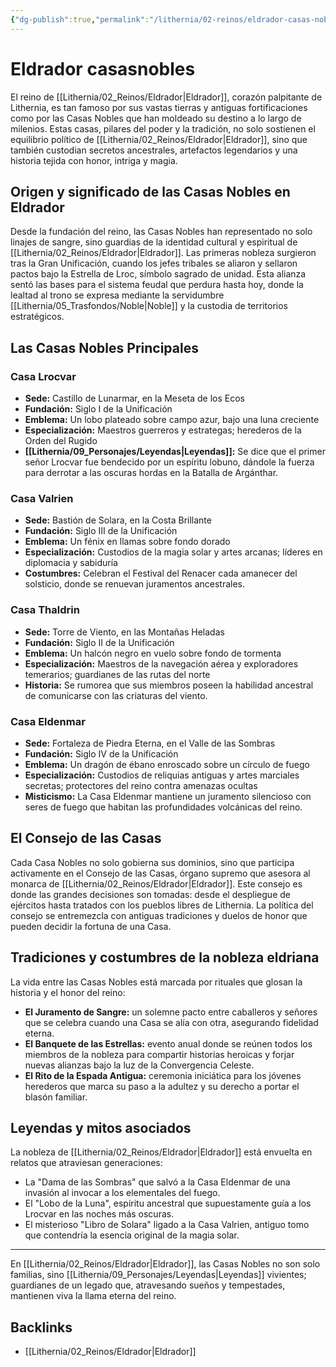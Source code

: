 ```yaml
---
{"dg-publish":true,"permalink":"/lithernia/02-reinos/eldrador-casas-nobles/","title":"Casas Nobles de Eldrador","tags":["lithernia","casas_nobles","Eldrador"]}
---
```


# Eldrador casasnobles

El reino de [[Lithernia/02_Reinos/Eldrador\|Eldrador]], corazón palpitante de Lithernia, es tan famoso por sus vastas tierras y antiguas fortificaciones como por las Casas Nobles que han moldeado su destino a lo largo de milenios. Estas casas, pilares del poder y la tradición, no solo sostienen el equilibrio político de [[Lithernia/02_Reinos/Eldrador\|Eldrador]], sino que también custodian secretos ancestrales, artefactos legendarios y una historia tejida con honor, intriga y magia.  

## Origen y significado de las Casas Nobles en Eldrador

Desde la fundación del reino, las Casas Nobles han representado no solo linajes de sangre, sino guardias de la identidad cultural y espiritual de [[Lithernia/02_Reinos/Eldrador\|Eldrador]]. Las primeras nobleza surgieron tras la Gran Unificación, cuando los jefes tribales se aliaron y sellaron pactos bajo la Estrella de Lroc, símbolo sagrado de unidad. Esta alianza sentó las bases para el sistema feudal que perdura hasta hoy, donde la lealtad al trono se expresa mediante la servidumbre [[Lithernia/05_Trasfondos/Noble\|Noble]] y la custodia de territorios estratégicos.

## Las Casas Nobles Principales

### Casa Lrocvar

- **Sede:** Castillo de Lunarmar, en la Meseta de los Ecos  
- **Fundación:** Siglo I de la Unificación  
- **Emblema:** Un lobo plateado sobre campo azur, bajo una luna creciente  
- **Especialización:** Maestros guerreros y estrategas; herederos de la Orden del Rugido  
- **[[Lithernia/09_Personajes/Leyendas\|Leyendas]]:** Se dice que el primer señor Lrocvar fue bendecido por un espíritu lobuno, dándole la fuerza para derrotar a las oscuras hordas en la Batalla de Argánthar.

### Casa Valrien

- **Sede:** Bastión de Solara, en la Costa Brillante  
- **Fundación:** Siglo III de la Unificación  
- **Emblema:** Un fénix en llamas sobre fondo dorado  
- **Especialización:** Custodios de la magia solar y artes arcanas; líderes en diplomacia y sabiduría  
- **Costumbres:** Celebran el Festival del Renacer cada amanecer del solsticio, donde se renuevan juramentos ancestrales.

### Casa Thaldrin

- **Sede:** Torre de Viento, en las Montañas Heladas  
- **Fundación:** Siglo II de la Unificación  
- **Emblema:** Un halcón negro en vuelo sobre fondo de tormenta  
- **Especialización:** Maestros de la navegación aérea y exploradores temerarios; guardianes de las rutas del norte  
- **Historia:** Se rumorea que sus miembros poseen la habilidad ancestral de comunicarse con las criaturas del viento.

### Casa Eldenmar

- **Sede:** Fortaleza de Piedra Eterna, en el Valle de las Sombras  
- **Fundación:** Siglo IV de la Unificación  
- **Emblema:** Un dragón de ébano enroscado sobre un círculo de fuego  
- **Especialización:** Custodios de reliquias antiguas y artes marciales secretas; protectores del reino contra amenazas ocultas  
- **Misticismo:** La Casa Eldenmar mantiene un juramento silencioso con seres de fuego que habitan las profundidades volcánicas del reino.

## El Consejo de las Casas

Cada Casa Nobles no solo gobierna sus dominios, sino que participa activamente en el Consejo de las Casas, órgano supremo que asesora al monarca de [[Lithernia/02_Reinos/Eldrador\|Eldrador]]. Este consejo es donde las grandes decisiones son tomadas: desde el despliegue de ejércitos hasta tratados con los pueblos libres de Lithernia. La política del consejo se entremezcla con antiguas tradiciones y duelos de honor que pueden decidir la fortuna de una Casa.

## Tradiciones y costumbres de la nobleza eldriana

La vida entre las Casas Nobles está marcada por rituales que glosan la historia y el honor del reino:  

- **El Juramento de Sangre:** un solemne pacto entre caballeros y señores que se celebra cuando una Casa se alía con otra, asegurando fidelidad eterna.  
- **El Banquete de las Estrellas:** evento anual donde se reúnen todos los miembros de la nobleza para compartir historias heroicas y forjar nuevas alianzas bajo la luz de la Convergencia Celeste.  
- **El Rito de la Espada Antigua:** ceremonia iniciática para los jóvenes herederos que marca su paso a la adultez y su derecho a portar el blasón familiar.

## Leyendas y mitos asociados

La nobleza de [[Lithernia/02_Reinos/Eldrador\|Eldrador]] está envuelta en relatos que atraviesan generaciones:  

- La "Dama de las Sombras" que salvó a la Casa Eldenmar de una invasión al invocar a los elementales del fuego.  
- El "Lobo de la Luna", espíritu ancestral que supuestamente guía a los Lrocvar en las noches más oscuras.  
- El misterioso "Libro de Solara" ligado a la Casa Valrien, antiguo tomo que contendría la esencia original de la magia solar.

---

En [[Lithernia/02_Reinos/Eldrador\|Eldrador]], las Casas Nobles no son solo familias, sino [[Lithernia/09_Personajes/Leyendas\|Leyendas]] vivientes; guardianes de un legado que, atravesando sueños y tempestades, mantienen viva la llama eterna del reino.

## Backlinks
- [[Lithernia/02_Reinos/Eldrador\|Eldrador]]
